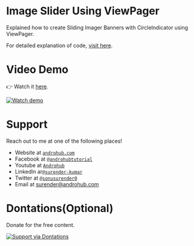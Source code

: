 # Image Slider Using ViewPager
Explained how to create Sliding Imager Banners with CircleIndicator using ViewPager.

For detailed explanation of code, [visit here](http://www.androhub.com/android-image-slider-using-viewpager/).

# Video Demo
👉 Watch it <a href="https://youtu.be/TIJ9wSIk61s">here</a>.
<br>

[![Watch demo](http://i3.ytimg.com/vi/TIJ9wSIk61s/hqdefault.jpg)](https://youtu.be/TIJ9wSIk61s)

# Support
Reach out to me at one of the following places!

- Website at <a href="http://www.androhub.com/" target="_blank">`androhub.com`</a>
- Facebook at <a href="https://www.facebook.com/androhubtutorial/" target="_blank">`@androhubtutorial`</a>
- Youtube at <a href="https://www.youtube.com/channel/UCHJh3E9mtRzbM3WVVl9glJg" target="_blank">`Androhub`</a>
- LinkedIn ar<a href="https://www.linkedin.com/in/surender-kumar-681472a8?originalSubdomain=in" target="_blank">`@surender-kumar`</a>
- Twitter at <a href="https://twitter.com/sonusurender0/" target="_blank">`@sonusurender0`</a>
- Email at surender@androhub.com

# Dontations(Optional)
Donate for the free content.
<br>

[![Support via Dontations](https://www.paypalobjects.com/en_GB/i/btn/btn_donateCC_LG.gif)](https://www.paypal.com/cgi-bin/webscr?cmd=_donations&business=sonu.surendra0%40gmail.com&currency_code=USD&source=url)
